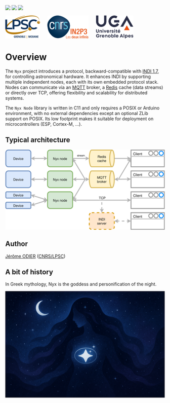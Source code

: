 [![][Build Status img]][Build Status]
[![][License_mongoose img]][License_mongoose]
[![][License_arduino img]][License_arduino]

<a href="https://lpsc.in2p3.fr/" target="_blank"><img src="https://raw.githubusercontent.com/nyxlib/nyx-node/main/docs/img/logo_lpsc.svg" alt="LPSC" height="72" /></a>
&nbsp;&nbsp;&nbsp;&nbsp;
<a href="https://www.in2p3.fr/" target="_blank"><img src="https://raw.githubusercontent.com/nyxlib/nyx-node/main/docs/img/logo_in2p3.svg" alt="IN2P3" height="72" /></a>
&nbsp;&nbsp;&nbsp;&nbsp;
<a href="https://www.univ-grenoble-alpes.fr/" target="_blank"><img src="https://raw.githubusercontent.com/nyxlib/nyx-node/main/docs/img/logo_uga.svg" alt="UGA" height="72" /></a>

# Overview

The `Nyx` project introduces a protocol, backward-compatible with [INDI 1.7](specs/INDI.pdf), for controlling astronomical hardware. It enhances INDI by supporting multiple independent nodes, each with its own embedded protocol stack. Nodes can communicate via an [MQTT](https://mqtt.org/) broker, a [Redis](https://redis.io/) cache (data streams) or directly over TCP, offering flexibility and scalability for distributed systems.

The `Nyx Node` library is written in C11 and only requires a POSIX or Arduino environment, with no external dependencies except an optional ZLib support on POSIX. Its low footprint makes it suitable for deployment on microcontrollers (ESP, Cortex-M, ...).

## Typical architecture

<div style="text-align: center;">
    <img src="https://raw.githubusercontent.com/nyxlib/nyx-node/refs/heads/main/docs/img/nyx.svg" style="width: 600px;" />
</div> 

## Author

[Jérôme ODIER](https://annuaire.in2p3.fr/4121-4467/jerome-odier) ([CNRS/LPSC](http://lpsc.in2p3.fr/))

## A bit of history

In Greek mythology, Nyx is the goddess and personification of the night.

<div style="text-align: center;">
    <img src="https://raw.githubusercontent.com/nyxlib/nyx-node/refs/heads/main/docs/img/nyx.png" style="width: 600px;" />
</div>

[Build Status]:https://github.com/nyxlib/nyx-node/actions/workflows/deploy.yml
[Build Status img]:https://github.com/nyxlib/nyx-node/actions/workflows/deploy.yml/badge.svg

[License_mongoose]:https://www.gnu.org/licenses/gpl-2.0.txt
[License_mongoose img]:https://img.shields.io/badge/License-GPL_2.0_only_(mongoose_layer)-blue.svg

[License_arduino]:https://www.gnu.org/licenses/lgpl-3.0.txt
[License_arduino img]:https://img.shields.io/badge/License-LGPL_3.0_or_later_(arduino_layer)-blue.svg
